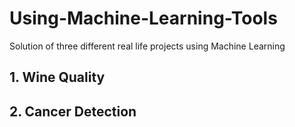 # Using-Machine-Learning-Tools
Solution of three different real life projects using Machine Learning

## 1. Wine Quality

## 2. Cancer Detection 

